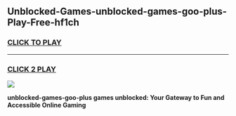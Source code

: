 
## Unblocked-Games-unblocked-games-goo-plus-Play-Free-hf1ch
<h3>
<a href="https://premium76.site?title=unblocked-games-goo-plus&ref=21A">CLICK TO PLAY</a></h3>
<hr>

<h3>
<a href="https://premium76.site?title=unblocked-games-goo-plus&ref=21A">CLICK 2 PLAY</a>
  
</h3>

<a href="https://premium76.site?title=unblocked-games-goo-plus&ref=21A"><img src="https://clearcache.store/games.png"></a>


**unblocked-games-goo-plus games unblocked: Your Gateway to Fun and Accessible Online Gaming**
